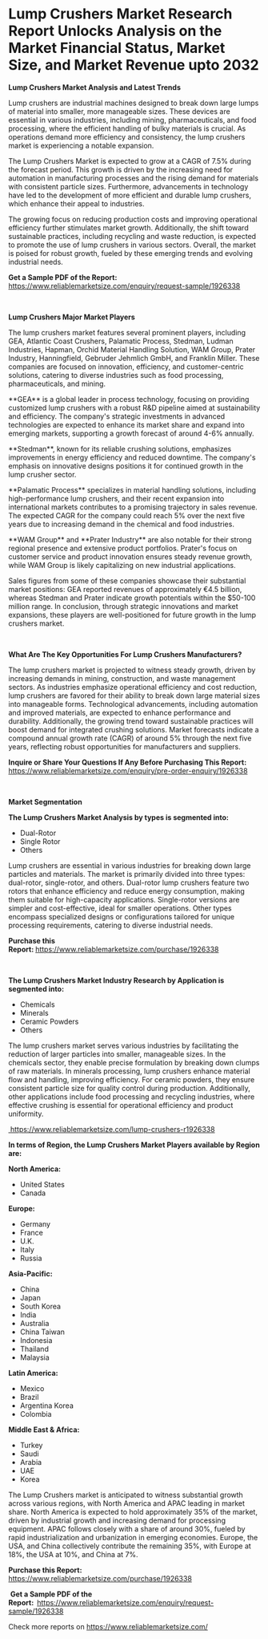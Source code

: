 <p><h1>Lump Crushers Market Research Report Unlocks Analysis on the Market Financial Status, Market Size, and Market Revenue upto 2032</h1></p><p><strong>Lump Crushers Market Analysis and Latest Trends</strong></p>
<p><p>Lump crushers are industrial machines designed to break down large lumps of material into smaller, more manageable sizes. These devices are essential in various industries, including mining, pharmaceuticals, and food processing, where the efficient handling of bulky materials is crucial. As operations demand more efficiency and consistency, the lump crushers market is experiencing a notable expansion.</p><p>The Lump Crushers Market is expected to grow at a CAGR of 7.5% during the forecast period. This growth is driven by the increasing need for automation in manufacturing processes and the rising demand for materials with consistent particle sizes. Furthermore, advancements in technology have led to the development of more efficient and durable lump crushers, which enhance their appeal to industries.</p><p>The growing focus on reducing production costs and improving operational efficiency further stimulates market growth. Additionally, the shift toward sustainable practices, including recycling and waste reduction, is expected to promote the use of lump crushers in various sectors. Overall, the market is poised for robust growth, fueled by these emerging trends and evolving industrial needs.</p></p>
<p><strong>Get a Sample PDF of the Report:&nbsp;</strong> <a href="https://www.reliablemarketsize.com/enquiry/request-sample/1926338?utm_campaign=3055&utm_medium=2&utm_source=Github&utm_content=ia&utm_term=28032025&utm_id=lump-crushers">https://www.reliablemarketsize.com/enquiry/request-sample/1926338</a></p>
<p>&nbsp;</p>
<p><strong>Lump Crushers Major Market Players</strong></p>
<p><p>The lump crushers market features several prominent players, including GEA, Atlantic Coast Crushers, Palamatic Process, Stedman, Ludman Industries, Hapman, Orchid Material Handling Solution, WAM Group, Prater Industry, Hanningfield, Gebruder Jehmlich GmbH, and Franklin Miller. These companies are focused on innovation, efficiency, and customer-centric solutions, catering to diverse industries such as food processing, pharmaceuticals, and mining.</p><p>**GEA** is a global leader in process technology, focusing on providing customized lump crushers with a robust R&D pipeline aimed at sustainability and efficiency. The company's strategic investments in advanced technologies are expected to enhance its market share and expand into emerging markets, supporting a growth forecast of around 4-6% annually.</p><p>**Stedman**, known for its reliable crushing solutions, emphasizes improvements in energy efficiency and reduced downtime. The company's emphasis on innovative designs positions it for continued growth in the lump crusher sector.</p><p>**Palamatic Process** specializes in material handling solutions, including high-performance lump crushers, and their recent expansion into international markets contributes to a promising trajectory in sales revenue. The expected CAGR for the company could reach 5% over the next five years due to increasing demand in the chemical and food industries.</p><p>**WAM Group** and **Prater Industry** are also notable for their strong regional presence and extensive product portfolios. Prater's focus on customer service and product innovation ensures steady revenue growth, while WAM Group is likely capitalizing on new industrial applications.</p><p>Sales figures from some of these companies showcase their substantial market positions: GEA reported revenues of approximately €4.5 billion, whereas Stedman and Prater indicate growth potentials within the $50-100 million range. In conclusion, through strategic innovations and market expansions, these players are well-positioned for future growth in the lump crushers market.</p></p>
<p>&nbsp;</p>
<p><strong>What Are The Key Opportunities For Lump Crushers Manufacturers?</strong></p>
<p><p>The lump crushers market is projected to witness steady growth, driven by increasing demands in mining, construction, and waste management sectors. As industries emphasize operational efficiency and cost reduction, lump crushers are favored for their ability to break down large material sizes into manageable forms. Technological advancements, including automation and improved materials, are expected to enhance performance and durability. Additionally, the growing trend toward sustainable practices will boost demand for integrated crushing solutions. Market forecasts indicate a compound annual growth rate (CAGR) of around 5% through the next five years, reflecting robust opportunities for manufacturers and suppliers.</p></p>
<p><strong>Inquire or Share Your Questions If Any Before Purchasing This Report:</strong> <a href="https://www.reliablemarketsize.com/enquiry/pre-order-enquiry/1926338?utm_campaign=3055&utm_medium=2&utm_source=Github&utm_content=ia&utm_term=28032025&utm_id=lump-crushers">https://www.reliablemarketsize.com/enquiry/pre-order-enquiry/1926338</a></p>
<p>&nbsp;</p>
<p><strong>Market Segmentation</strong></p>
<p><strong>The Lump Crushers Market Analysis by types is segmented into:</strong></p>
<p><ul><li>Dual-Rotor</li><li>Single Rotor</li><li>Others</li></ul></p>
<p><p>Lump crushers are essential in various industries for breaking down large particles and materials. The market is primarily divided into three types: dual-rotor, single-rotor, and others. Dual-rotor lump crushers feature two rotors that enhance efficiency and reduce energy consumption, making them suitable for high-capacity applications. Single-rotor versions are simpler and cost-effective, ideal for smaller operations. Other types encompass specialized designs or configurations tailored for unique processing requirements, catering to diverse industrial needs.</p></p>
<p><strong>Purchase this Report:&nbsp;</strong><a href="https://www.reliablemarketsize.com/purchase/1926338?utm_campaign=3055&utm_medium=2&utm_source=Github&utm_content=ia&utm_term=28032025&utm_id=lump-crushers">https://www.reliablemarketsize.com/purchase/1926338</a></p>
<p>&nbsp;</p>
<p><strong>The Lump Crushers Market Industry Research by Application is segmented into:</strong></p>
<p><ul><li>Chemicals</li><li>Minerals</li><li>Ceramic Powders</li><li>Others</li></ul></p>
<p><p>The lump crushers market serves various industries by facilitating the reduction of larger particles into smaller, manageable sizes. In the chemicals sector, they enable precise formulation by breaking down clumps of raw materials. In minerals processing, lump crushers enhance material flow and handling, improving efficiency. For ceramic powders, they ensure consistent particle size for quality control during production. Additionally, other applications include food processing and recycling industries, where effective crushing is essential for operational efficiency and product uniformity.</p></p>
<p><a href="https://www.reliablemarketsize.com/lump-crushers-r1926338?utm_campaign=3055&utm_medium=2&utm_source=Github&utm_content=ia&utm_term=28032025&utm_id=lump-crushers">&nbsp;https://www.reliablemarketsize.com/lump-crushers-r1926338</a></p>
<p><strong>In terms of Region, the Lump Crushers Market Players available by Region are:</strong></p>
<p>
    <p> <strong> North America: </strong>
        <ul>
            <li>United States</li>
            <li>Canada</li>
        </ul>
        </p> 
    <p> <strong> Europe: </strong>
        <ul>
            <li>Germany</li>
            <li>France</li>
            <li>U.K.</li>
            <li>Italy</li>
            <li>Russia</li>
        </ul>
        </p> 
    <p> <strong> Asia-Pacific: </strong>
        <ul>
            <li>China</li>
            <li>Japan</li>
            <li>South Korea</li>
            <li>India</li>
            <li>Australia</li>
            <li>China Taiwan</li>
            <li>Indonesia</li>
            <li>Thailand</li>
            <li>Malaysia</li>
        </ul>
        </p> 
    <p> <strong> Latin America: </strong>
        <ul>
            <li>Mexico</li>
            <li>Brazil</li>
            <li>Argentina Korea</li>
            <li>Colombia</li>
        </ul>
        </p> 
    <p> <strong> Middle East & Africa: </strong>
        <ul>
            <li>Turkey</li>
            <li>Saudi</li>
            <li>Arabia</li>
            <li>UAE</li>
            <li>Korea</li>
        </ul>
    </p>
    </p>
<p><p>The Lump Crushers market is anticipated to witness substantial growth across various regions, with North America and APAC leading in market share. North America is expected to hold approximately 35% of the market, driven by industrial growth and increasing demand for processing equipment. APAC follows closely with a share of around 30%, fueled by rapid industrialization and urbanization in emerging economies. Europe, the USA, and China collectively contribute the remaining 35%, with Europe at 18%, the USA at 10%, and China at 7%.</p></p>
<p><strong>Purchase this Report: </strong><a href="https://www.reliablemarketsize.com/purchase/1926338?utm_campaign=3055&utm_medium=2&utm_source=Github&utm_content=ia&utm_term=28032025&utm_id=lump-crushers">https://www.reliablemarketsize.com/purchase/1926338</a></p>
<p>&nbsp;<strong>Get a Sample PDF of the Report:&nbsp;&nbsp;</strong><a href="https://www.reliablemarketsize.com/enquiry/request-sample/1926338?utm_campaign=3055&utm_medium=2&utm_source=Github&utm_content=ia&utm_term=28032025&utm_id=lump-crushers">https://www.reliablemarketsize.com/enquiry/request-sample/1926338</a></p>
<p><strong></strong></p>
<p>Check more reports on <a href="https://www.reliablemarketsize.com/?utm_campaign=3055&utm_medium=2&utm_source=Github&utm_content=ia&utm_term=28032025&utm_id=lump-crushers">https://www.reliablemarketsize.com/</a></p>
